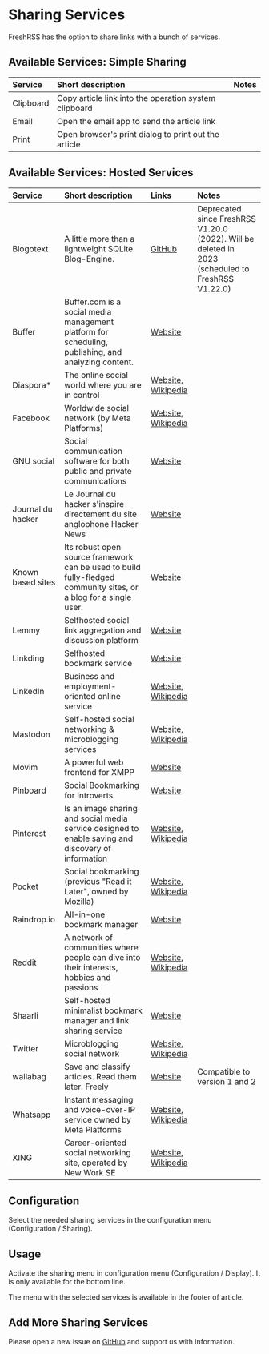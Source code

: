 # Sharing Services

FreshRSS has the option to share links with a bunch of services.

## Available Services: Simple Sharing

| Service       | Short description                                      | Notes                                                         |
|:--------------|:-------------------------------------------------------|:--------------------------------------------------------------|
| Clipboard     | Copy article link into the operation system clipboard | |
| Email         | Open the email app to send the article link            | |
| Print         | Open browser's print dialog to print out the article   | |

## Available Services: Hosted Services

| Service           | Short description                                    | Links                                            | Notes                                                         |
|:------------------|:-----------------------------------------------------|:-------------------------------------------------|:--------------------------------------------------------------|
| Blogotext         | A little more than a lightweight SQLite Blog-Engine. | [GitHub](https://github.com/BlogoText/blogotext) | Deprecated since FreshRSS V1.20.0 (2022). Will be deleted in 2023 (scheduled to FreshRSS V1.22.0) |
| Buffer         | Buffer.com is a social media management platform for scheduling, publishing, and analyzing content. | [Website](https://buffer.com) ||
| Diaspora*         | The online social world where you are in control     | [Website](https://diasporafoundation.org/), [Wikipedia](https://en.wikipedia.org/wiki/Diaspora_(social_network)) |  |
| Facebook          | Worldwide social network (by Meta Platforms)         | [Website](https://facebook.com), [Wikipedia](https://en.wikipedia.org/wiki/Facebook)
| GNU social        | Social communication software for both public and private communications | [Website](https://gnu.io/social/) | |
| Journal du hacker | Le Journal du hacker s'inspire directement du site anglophone Hacker News | [Website](https://www.journalduhacker.net/) |
| Known based sites | Its robust open source framework can be used to build fully-fledged community sites, or a blog for a single user. | [Website](https://withknown.com/) | |
| Lemmy             | Selfhosted social link aggregation and discussion platform | [Website](https://join-lemmy.org/) | |
| Linkding          | Selfhosted bookmark service | [Website](https://github.com/sissbruecker/linkding) | |
| LinkedIn          | Business and employment-oriented online service      | [Website](https://www.linkedin.com/), [Wikipedia](https://en.wikipedia.org/wiki/LinkedIn)| |
| Mastodon          | Self-hosted social networking & microblogging services | [Website](https://joinmastodon.org/), [Wikipedia](https://en.wikipedia.org/wiki/Mastodon_(software)) | |
| Movim             | A powerful web frontend for XMPP                     | [Website](https://movim.eu/) | |
| Pinboard          | Social Bookmarking for Introverts                    | [Website](https://pinboard.in/) | |
| Pinterest         | Is an image sharing and social media service designed to enable saving and discovery of information| [Website](https://pinterest.com/), [Wikipedia](https://en.wikipedia.org/wiki/Pinterest) | |
| Pocket            | Social bookmarking (previous "Read it Later", owned by Mozilla) | [Website](https://getpocket.com), [Wikipedia](https://en.wikipedia.org/wiki/Pocket_(service)) | |
| Raindrop.io       | All-in-one bookmark manager                          | [Website](https://raindrop.io/)| |
| Reddit            | A network of communities where people can dive into their interests, hobbies and passions| [Website](https://www.reddit.com/), [Wikipedia](https://en.wikipedia.org/wiki/Reddit)| |
| Shaarli           | Self-hosted minimalist bookmark manager and link sharing service | [Website](https://shaarli.readthedocs.io/) | |
| Twitter           | Microblogging social network                         | [Website](https://twitter.com), [Wikipedia](https://de.wikipedia.org/wiki/Twitter) | |
| wallabag          | Save and classify articles. Read them later. Freely  | [Website](https://www.wallabag.org) | Compatible to version 1 and 2
| Whatsapp          | Instant messaging and voice-over-IP service owned by Meta Platforms| [Website](https://www.whatsapp.com), [Wikipedia](https://en.wikipedia.org/wiki/WhatsApp) | |
| XING              | Career-oriented social networking site, operated by New Work SE | [Website](https://www.xing.com/), [Wikipedia](https://en.wikipedia.org/wiki/XING) | |

## Configuration

Select the needed sharing services in the configuration menu (Configuration / Sharing).

## Usage

Activate the sharing menu in configuration menu (Configuration / Display). It is only available for the bottom line.

The menu with the selected services is available in the footer of article.

## Add More Sharing Services

Please open a new issue on [GitHub](https://github.com/FreshRSS/FreshRSS/issues) and support us with information.
